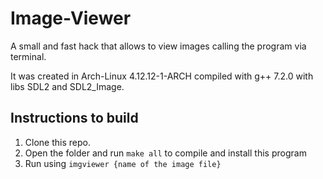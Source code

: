 # Image-Viewer
A small and fast hack that allows to view images calling the program via terminal.

It was created in Arch-Linux 4.12.12-1-ARCH compiled with g++ 7.2.0 with libs SDL2 and SDL2_Image.

## Instructions to build
1. Clone this repo.
2. Open the folder and run `make all` to compile and install this program
3. Run using `imgviewer {name of the image file}`
